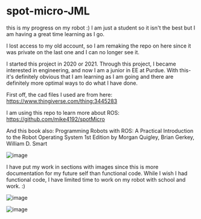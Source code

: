 # spot-micro-JML
this is my progress on my robot :) I am just a student so it isn't the best but I am having a great time learning as I go.

I lost access to my old account, so I am remaking the repo on here since it was private on the last one and I can no longer see it.

I started this project in 2020 or 2021. Through this project, I became interested in engineering, and now I am a junior in EE at Purdue. With this- it's definitely obvious that I am learning as I am going and there are definitely more optimal ways to do what I have done.

First off, the cad files I used are from here:
  https://www.thingiverse.com/thing:3445283 

I am using this repo to learn more about ROS:
  https://github.com/mike4192/spotMicro 

And this book also:
 Programming Robots with ROS: A Practical Introduction to the Robot Operating System 1st Edition by Morgan Quigley, Brian Gerkey, William D. Smart

![image](https://github.com/user-attachments/assets/15c494a0-99db-42c8-9091-69ac01e3292b)


I have put my work in sections with images since this is more documentation for my future self than functional code. While I wish I had functional code, I have limited time to work on my robot with school and work. :)


![image](https://github.com/user-attachments/assets/ac74947e-cc6c-4448-bdfe-b60e5bf053bf)

![image](https://github.com/user-attachments/assets/d04c3d1f-1af8-4570-b3c7-b95955aa1eda)
